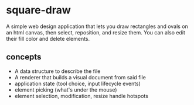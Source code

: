 # square-draw

A simple web design application that lets you draw rectangles and ovals on an html canvas, then select, reposition, and resize them. You can also edit their fill color and delete elements.

## concepts

* A data structure to describe the file
* A renderer that builds a visual document from said file
* application state (tool choice, input lifecycle events)
* element picking (what's under the mouse)
* element selection, modification, resize handle hotspots